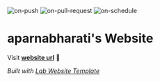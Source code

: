 
  ![on-push](../../actions/workflows/on-push.yaml/badge.svg)
  ![on-pull-request](../../actions/workflows/on-pull-request.yaml/badge.svg)
  ![on-schedule](../../actions/workflows/on-schedule.yaml/badge.svg)

  # aparnabharati's Website

  Visit **[website url](#)** 🚀

  _Built with [Lab Website Template](https://greene-lab.gitbook.io/lab-website-template-docs)_
